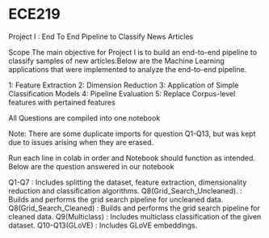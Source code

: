 # ECE219

Project I : End To End Pipeline to Classify News Articles 

Scope
The main objective for Project I is to build an end-to-end pipeline to classify samples of new articles.Below are the Machine Learning applications that were implemented to analyze the end-to-end pipeline. 

1: Feature Extraction
2: Dimension Reduction
3: Application of Simple Classification Models 
4: Pipeline Evaluation 
5: Replace Corpus-level features with pertained features


All Questions are compiled into one notebook 

Note: There are some duplicate imports for question Q1-Q13, but was kept due to issues arising when they are erased. 

Run each line in colab in order and Notebook should function as intended.  
Below are the question answered in our notebook

Q1-Q7 : Includes splitting the dataset, feature extraction, dimensionality reduction and classification algorithms.
Q8(Grid_Search_Uncleaned). : Builds and performs the grid search pipeline for uncleaned data.
Q8(Grid_Search_Cleaned) : Builds and performs the grid search pipeline for cleaned data.
Q9(Multiclass) : Includes multiclass classification of the given dataset.
Q10-Q13(GLoVE) : Includes GLoVE embeddings.
